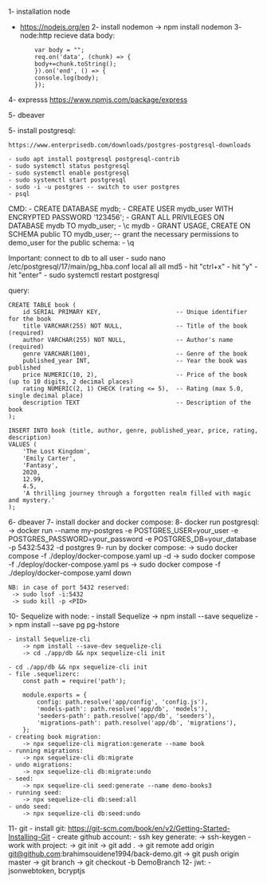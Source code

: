 1- installation node 
 - https://nodejs.org/en
2- install nodemon
 -> npm install nodemon 
3- node:http recieve data body:
    ```
        var body = "";
        req.on('data', (chunk) => {
        body+=chunk.toString();
        }).on('end', () => {
        console.log(body);
        });
    ```
4- expresss
    https://www.npmjs.com/package/express

5- dbeaver

5- install postgresql:

    https://www.enterprisedb.com/downloads/postgres-postgresql-downloads

    - sudo apt install postgresql postgresql-contrib
    - sudo systemctl status postgresql
    - sudo systemctl enable postgresql
    - sudo systemctl start postgresql
    - sudo -i -u postgres -- switch to user postgres
    - psql

 CMD:
    - CREATE DATABASE mydb;
    - CREATE USER mydb_user WITH ENCRYPTED PASSWORD '123456';
    - GRANT ALL PRIVILEGES ON DATABASE mydb TO mydb_user;
    - \c mydb
    - GRANT USAGE, CREATE ON SCHEMA public TO mydb_user;        -- grant the necessary permissions to demo_user for the public schema:
    - \q

 Important: connect to db to all user
    - sudo nano /etc/postgresql/17/main/pg_hba.conf
        local   all             all                                     md5
    - hit "ctrl+x" 
    - hit "y"
    - hit "enter"
    - sudo systemctl restart postgresql

 query:

    CREATE TABLE book (
        id SERIAL PRIMARY KEY,                     -- Unique identifier for the book
        title VARCHAR(255) NOT NULL,               -- Title of the book (required)
        author VARCHAR(255) NOT NULL,              -- Author's name (required)
        genre VARCHAR(100),                        -- Genre of the book
        published_year INT,                        -- Year the book was published
        price NUMERIC(10, 2),                      -- Price of the book (up to 10 digits, 2 decimal places)
        rating NUMERIC(2, 1) CHECK (rating <= 5),  -- Rating (max 5.0, single decimal place)
        description TEXT                           -- Description of the book
    );

    INSERT INTO book (title, author, genre, published_year, price, rating, description)
    VALUES (
        'The Lost Kingdom',
        'Emily Carter',
        'Fantasy',
        2020,
        12.99,
        4.5,
        'A thrilling journey through a forgotten realm filled with magic and mystery.'
    );


6- dbeaver
7- install docker and docker compose:
8- docker run postgresql:
    -> docker run --name my-postgres -e POSTGRES_USER=your_user -e POSTGRES_PASSWORD=your_password -e POSTGRES_DB=your_database -p 5432:5432 -d postgres
9- run by docker compose:
    -> sudo docker compose -f ./deploy/docker-compose.yaml up -d
    -> sudo docker compose -f ./deploy/docker-compose.yaml ps
    -> sudo docker compose -f ./deploy/docker-compose.yaml down

    NB: in case of port 5432 reserved:
     -> sudo lsof -i:5432
     -> sudo kill -p <PID>

10- Sequelize with node:
    - install Sequelize
        -> npm install --save sequelize
        -> npm install --save pg pg-hstore

    - install Sequelize-cli
        -> npm install --save-dev sequelize-cli
        -> cd ./app/db && npx sequelize-cli init

    - cd ./app/db && npx sequelize-cli init
    - file .sequelizerc:
        const path = require('path');

        module.exports = {
            config: path.resolve('app/config', 'config.js'),
            'models-path': path.resolve('app/db', 'models'),
            'seeders-path': path.resolve('app/db', 'seeders'),
            'migrations-path': path.resolve('app/db', 'migrations'),
        };
    - creating book migration:
        -> npx sequelize-cli migration:generate --name book
    - running migrations:
        -> npx sequelize-cli db:migrate
    - undo migrations:
        -> npx sequelize-cli db:migrate:undo
    - seed:
        -> npx sequelize-cli seed:generate --name demo-books3
    - running seed:
        -> npx sequelize-cli db:seed:all
    - undo seed:
        -> npx sequelize-cli db:seed:undo

11- git
    - install git:
        https://git-scm.com/book/en/v2/Getting-Started-Installing-Git
    - create github account:
    - ssh key generate:
        -> ssh-keygen
    - work with project:
        -> git init
        -> git add .
        -> git remote add origin git@github.com:brahimsouidene1994/back-demo.git
        -> git push origin master
        -> git branch
        -> git checkout -b DemoBranch
12- jwt:
    - jsonwebtoken, bcryptjs 